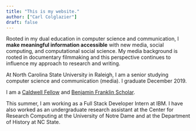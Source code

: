 ```yaml
---
title: "This is my website."
author: ["Carl Colglazier"]
draft: false
---
```


Rooted in my dual education in computer science and
communication, I **make meaningful information
accessible** with new media, social computing, and
computational social science. My media background is
rooted in documentary filmmaking and this perspective
continues to influence my approach to research and
writing.

At North Carolina State University in Raleigh, I am a senior studying
computer science and communication (media). I graduate December 2019.

I am
a [Caldwell Fellow](https://caldwellfellows.ncsu.edu/) and [Benjamin Franklin Scholar](https://ids.chass.ncsu.edu/dual/franklin.php).

This summer, I am working as a Full Stack Developer Intern at IBM.
I have also worked as an undergraduate research assistant at the
Center for Research Computing at the University of Notre Dame
and at the Department of History at NC State.